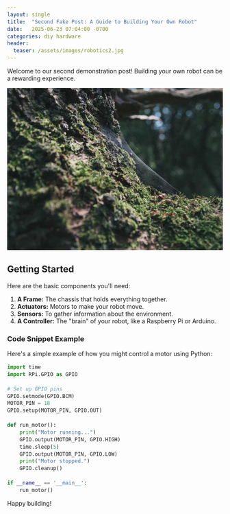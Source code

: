 ```yaml
---
layout: single
title:  "Second Fake Post: A Guide to Building Your Own Robot"
date:   2025-06-23 07:04:00 -0700
categories: diy hardware
header:
  teaser: /assets/images/robotics2.jpg
---
```


Welcome to our second demonstration post! Building your own robot can be a rewarding experience.

![A person assembling a small robot](/assets/images/robotics2.jpg)

## Getting Started

Here are the basic components you'll need:

1.  **A Frame:** The chassis that holds everything together.
2.  **Actuators:** Motors to make your robot move.
3.  **Sensors:** To gather information about the environment.
4.  **A Controller:** The "brain" of your robot, like a Raspberry Pi or Arduino.

### Code Snippet Example

Here's a simple example of how you might control a motor using Python:

```python
import time
import RPi.GPIO as GPIO

# Set up GPIO pins
GPIO.setmode(GPIO.BCM)
MOTOR_PIN = 18
GPIO.setup(MOTOR_PIN, GPIO.OUT)

def run_motor():
    print("Motor running...")
    GPIO.output(MOTOR_PIN, GPIO.HIGH)
    time.sleep(5)
    GPIO.output(MOTOR_PIN, GPIO.LOW)
    print("Motor stopped.")
    GPIO.cleanup()

if __name__ == '__main__':
    run_motor()
```

Happy building!
